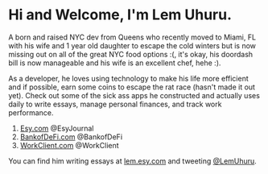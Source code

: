 # Hi and Welcome, I'm Lem Uhuru. 

A born and raised NYC dev from Queens who recently moved to Miami, FL with his wife and 1 year old daughter to escape the cold winters but is now missing out on all of the great NYC food options :(, it's okay, his doordash bill is now manageable and his wife is an excellent chef, hehe :).


As a developer, he loves using technology to make his life more efficient and if possible, earn some coins to escape the rat race (hasn't made it out yet). Check out some of the sick ass apps he constructed and actually uses daily to write essays, manage personal finances, and track work performance.


1. [Esy.com][EsyHome] @EsyJournal
2. [BankofDeFi.com][BankofDeFiHome] @BankofDeFi
3. [WorkClient.com][WorkClientHome] @WorkClient

You can find him writing essays at [lem.esy.com][EsyProfile] and tweeting [@LemUhuru][TwitterProfile].


[EsyHome]: https://www.esy.com
[BankofDeFiHome]: https://www.bankofdefi.com
[WorkClientHome]: https://www.workclient.com
[TwitterProfile]: https://twitter.com/LemUhuru
[EsyProfile]: https://lem.esy.com